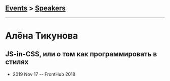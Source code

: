 ## [Events](../README.md) > [Speakers](../speakers.md)
---

# Алёна Тикунова

## JS-in-CSS, или о том как программировать в стилях
- 2019 Nov 17 -- FrontHub 2018    
